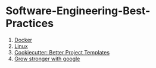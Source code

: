 # Software-Engineering-Best-Practices
1. [Docker](https://github.com/bhuiyanmobasshir94/Software-Engineering-Best-Practices/blob/main/docker.md)
2. [Linux](https://github.com/bhuiyanmobasshir94/Software-Engineering-Best-Practices/blob/main/linux.md)
3. [Cookiecutter: Better Project Templates](https://cookiecutter.readthedocs.io/en/1.7.2/)
4. [Grow stronger with google](https://www.grow.google/)

